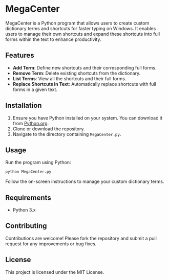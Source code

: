 # MegaCenter

MegaCenter is a Python program that allows users to create custom dictionary terms and shortcuts for faster typing on Windows. It enables users to manage their own shortcuts and expand these shortcuts into full forms within the text to enhance productivity.

## Features

- **Add Term**: Define new shortcuts and their corresponding full forms.
- **Remove Term**: Delete existing shortcuts from the dictionary.
- **List Terms**: View all the shortcuts and their full forms.
- **Replace Shortcuts in Text**: Automatically replace shortcuts with full forms in a given text.

## Installation

1. Ensure you have Python installed on your system. You can download it from [Python.org](https://www.python.org/).
2. Clone or download the repository.
3. Navigate to the directory containing `MegaCenter.py`.

## Usage

Run the program using Python:

```bash
python MegaCenter.py
```

Follow the on-screen instructions to manage your custom dictionary terms.

## Requirements

- Python 3.x

## Contributing

Contributions are welcome! Please fork the repository and submit a pull request for any improvements or bug fixes.

## License

This project is licensed under the MIT License.